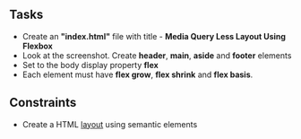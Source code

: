 ## Tasks
* Create an **"index.html"** file with title - **Media Query Less Layout Using Flexbox**
* Look at the screenshot. Create **header**, **main**, **aside** and **footer** elements 
* Set to the body display property **flex**
* Each element must have **flex grow**, **flex shrink** and **flex basis**.


## Constraints
* Create a HTML [layout](https://www.w3schools.com/html/html_layout.asp) using semantic elements
